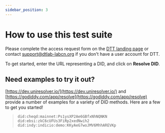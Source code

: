 ```yaml
---
sidebar_position: 3
---
```


# How to use this test suite

Please complete the access request form on the [DTT landing page](https://dtt.dtlab-labcn.app/) or contact [support@dtlab-labcn.org](mailto:support@dtlab-labcn.org) if you don't have a user account for DTT.

To get started, enter the URL representing a DID, and click on **Resolve DID**.

## Need examples to try it out?

[https://dev.uniresolver.io/](https://dev.uniresolver.io/) and [https://godiddy.com/app/resolve](https://godiddy.com/app/resolve) provide a number of examples for a variety of DID methods.
Here are a few to get you started!

>`did:cheqd:mainnet:Ps1ysXP2Ae6GBfxNhNQNKN`\
>`did:ebsi:zkC6cUFUs3FiRp2xedNwih2`\
>`did:indy:indicio:demo:KKyAeG7woJMV6MhhAREVKp`
